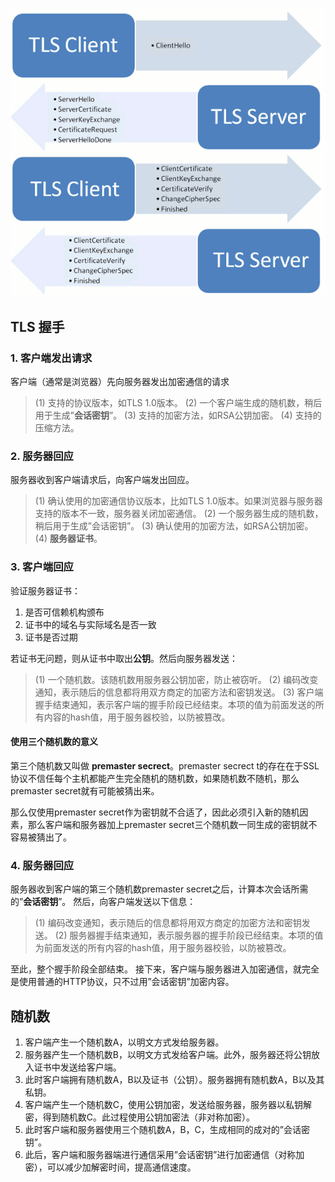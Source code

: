 ![img](..\img\SSL-TLS-handshake.png)

## TLS 握手

### 1. 客户端发出请求

客户端（通常是浏览器）先向服务器发出加密通信的请求

> (1) 支持的协议版本，如TLS 1.0版本。
> (2) 一个客户端生成的随机数，稍后用于生成”**会话密钥**”。
> (3) 支持的加密方法，如RSA公钥加密。
> (4) 支持的压缩方法。

### 2. 服务器回应

服务器收到客户端请求后，向客户端发出回应。

> (1) 确认使用的加密通信协议版本，比如TLS 1.0版本。如果浏览器与服务器支持的版本不一致，服务器关闭加密通信。
> (2) 一个服务器生成的随机数，稍后用于生成”会话密钥”。
> (3) 确认使用的加密方法，如RSA公钥加密。
> (4) **服务器证书**。

### 3. 客户端回应

验证服务器证书：

1. 是否可信赖机构颁布
2. 证书中的域名与实际域名是否一致
3. 证书是否过期

若证书无问题，则从证书中取出**公钥**。然后向服务器发送：

> (1) 一个随机数。该随机数用服务器公钥加密，防止被窃听。
> (2) 编码改变通知，表示随后的信息都将用双方商定的加密方法和密钥发送。
> (3) 客户端握手结束通知，表示客户端的握手阶段已经结束。本项的值为前面发送的所有内容的hash值，用于服务器校验，以防被篡改。

#### 使用三个随机数的意义

第三个随机数又叫做 **premaster secrect**。premaster secrect t的存在在于SSL协议不信任每个主机都能产生完全随机的随机数，如果随机数不随机，那么premaster secret就有可能被猜出来。

那么仅使用premaster secret作为密钥就不合适了，因此必须引入新的随机因素，那么客户端和服务器加上premaster secret三个随机数一同生成的密钥就不容易被猜出了。

### 4. 服务器回应

服务器收到客户端的第三个随机数premaster secret之后，计算本次会话所需的”**会话密钥**”。
然后，向客户端发送以下信息：

> (1) 编码改变通知，表示随后的信息都将用双方商定的加密方法和密钥发送。
> (2) 服务器握手结束通知，表示服务器的握手阶段已经结束。本项的值为前面发送的所有内容的hash值，用于服务器校验，以防被篡改。

至此，整个握手阶段全部结束。
接下来，客户端与服务器进入加密通信，就完全是使用普通的HTTP协议，只不过用”会话密钥”加密内容。

## 随机数

1. 客户端产生一个随机数A，以明文方式发给服务器。
2. 服务器产生一个随机数B，以明文方式发给客户端。此外，服务器还将公钥放入证书中发送给客户端。
3. 此时客户端拥有随机数A，B以及证书（公钥）。服务器拥有随机数A，B以及其私钥。
4. 客户端产生一个随机数C，使用公钥加密，发送给服务器，服务器以私钥解密，得到随机数C。此过程使用公钥加密法（非对称加密）。
5. 此时客户端和服务器使用三个随机数A，B，C，生成相同的成对的”会话密钥”。
6. 此后，客户端和服务器端进行通信采用”会话密钥”进行加密通信（对称加密），可以减少加解密时间，提高通信速度。